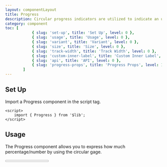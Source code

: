 ```yaml
---
layout: componentLayout
title: Progress
description: Circular progress indicators are utilized to indicate an undetermined wait period or visually represent the duration of a process.
category: component
toc: [
			{ slug: 'set-up', title: 'Set Up', level: 0 },
			{ slug: 'usage', title: 'Usage', level: 0 },
			{ slug: 'variant', title: 'Variant', level: 0 },
			{ slug: 'size', title: 'Size', level: 0 },
			{ slug: 'track-width', title: 'Track Width', level: 0 },
			{ slug: 'custom-inner-label', title: 'Custom Inner Label', level: 0 },
			{ slug: 'api', title: 'API', level: 0 },
			{ slug: 'progress-props', title: 'Progress Props', level: 1 },
		]
---
```


<script>
	import { Progress } from '$lib';
	import PropertyTable from "../../../global-components/PropertyTable.svelte"
	import * as Component from "../../../mdsvex/+layout.svelte"
	import progressProps from "./progress-props.ts"

</script>

## Set Up

Import a Progress component in the script tag.

```svelte
<script>
	import { Progress } from '$lib';
</script>
```

## Usage

The Progress component allows you to express how much percentage/number by using the circular gage.

<Progress value={70} />

```svelte
<script>
	import { Progress } from '$lib';
</script>

<Progress value={70} />
```

## Variant

Progress has `variant` prop to decide the color theme of it.

<div class="flex flex-row gap-2">
	<Progress variant="primary" />
	<Progress variant="secondary" />
	<Progress variant="success" />
	<Progress variant="warning" />
	<Progress variant="danger" />
</div>

```svelte
<script>
	import { Progress } from '$lib';
</script>

<Progress variant="primary" />
<Progress variant="secondary" />
<Progress variant="success" />
<Progress variant="warning" />
<Progress variant="danger" />
```

## Size

Progress has `size` prop to decide the size theme of it. (Unlike any other components, Progress allows you to decide the size of itself by the number of the `px`)

<Progress size={100} />

```svelte
<script>
	import { Progress } from '$lib';
</script>

<Progress size={100} />
```

## Track Width

Progress has `trackWidth` prop to decide the tracker circle's width. (Progress allows you to decide the width of the tracker by the number of the `px`)

<Progress trackWidth={10} />

```svelte
<script>
	import { Progress } from '$lib';
</script>

<Progress size={10} />
```

## Custom Inner Label

Progress has `customInnerLabel` prop to decide the label inside of the spinner.

<Progress value={40} customInnerLabel="40 Mbps" />

```svelte
<script>
	import { Progress } from '$lib';
</script>

<Progress value={40} customInnerLabel="40 Mbps" />
```

## API

Progress provides APIs(Properties) that is necessary for you to configure a Progress compponent.

### Progress Props

<PropertyTable properties={progressProps} />
